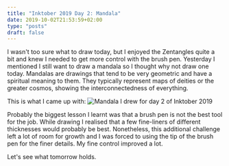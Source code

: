 ```yaml
---
title: "Inktober 2019 Day 2: Mandala"
date: 2019-10-02T21:53:59+02:00
type: "posts"
draft: false
---
```


I wasn't too sure what to draw today, but I enjoyed the Zentangles quite a bit and knew I needed to get more control with the brush pen.
Yesterday I mentioned I still want to draw a mandala so I thought why not draw one today.
Mandalas are drawings that tend to be very geometric and have a spiritual meaning to them.
They typically represent maps of deities or the greater cosmos, showing the interconnectedness of everything.

This is what I came up with:
![Mandala I drew for day 2 of Inktober 2019](/images/inktober/day2.jpg "Mandala I drew for day 2 of Inktober 2019")

Probably the biggest lesson I learnt was that a brush pen is not the best tool for the job.
While drawing I realised that a few fine-liners of different thicknesses would probably be best.
Nonetheless, this additional challenge left a lot of room for growth and I was forced to using the tip of the brush pen for the finer details.
My fine control improved a lot.

Let's see what tomorrow holds.